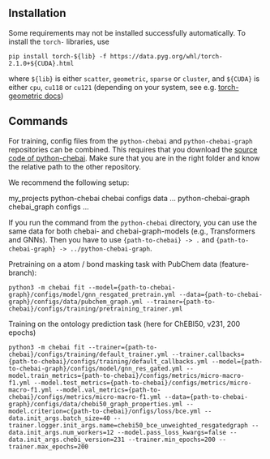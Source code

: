 

## Installation

Some requirements may not be installed successfully automatically.
To install the `torch-` libraries, use

`pip install torch-${lib} -f https://data.pyg.org/whl/torch-2.1.0+${CUDA}.html`

where `${lib}` is either `scatter`, `geometric`, `sparse` or `cluster`, and
`${CUDA}` is either `cpu`, `cu118` or `cu121` (depending on your system, see e.g.
[torch-geometric docs](https://pytorch-geometric.readthedocs.io/en/latest/install/installation.html))


## Commands

For training, config files from the `python-chebai` and `python-chebai-graph` repositories can be combined. This requires that you download the [source code of python-chebai](https://github.com/ChEB-AI/python-chebai). Make sure that you are in the right folder and know the relative path to the other repository.

We recommend the following setup:

  my_projects
    python-chebai
      chebai
      configs
      data
      ...
    python-chebai-graph
      chebai_graph
      configs
      ...

  If you run the command from the `python-chebai` directory, you can use the same data for both chebai- and chebai-graph-models (e.g., Transformers and GNNs).
  Then you have to use `{path-to-chebai} -> .` and `{path-to-chebai-graph} -> ../python-chebai-graph`.

Pretraining on a atom / bond masking task with PubChem data (feature-branch):
```
python3 -m chebai fit --model={path-to-chebai-graph}/configs/model/gnn_resgated_pretrain.yml --data={path-to-chebai-graph}/configs/data/pubchem_graph.yml --trainer={path-to-chebai}/configs/training/pretraining_trainer.yml
```

Training on the ontology prediction task (here for ChEBI50, v231, 200 epochs)
```
python3 -m chebai fit --trainer={path-to-chebai}/configs/training/default_trainer.yml --trainer.callbacks={path-to-chebai}/configs/training/default_callbacks.yml --model={path-to-chebai-graph}/configs/model/gnn_res_gated.yml --model.train_metrics={path-to-chebai}/configs/metrics/micro-macro-f1.yml --model.test_metrics={path-to-chebai}/configs/metrics/micro-macro-f1.yml --model.val_metrics={path-to-chebai}/configs/metrics/micro-macro-f1.yml --data={path-to-chebai-graph}/configs/data/chebi50_graph_properties.yml --model.criterion=c{path-to-chebai}/onfigs/loss/bce.yml --data.init_args.batch_size=40 --trainer.logger.init_args.name=chebi50_bce_unweighted_resgatedgraph --data.init_args.num_workers=12 --model.pass_loss_kwargs=false --data.init_args.chebi_version=231 --trainer.min_epochs=200 --trainer.max_epochs=200
```
